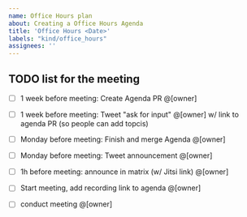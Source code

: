 ```yaml
---
name: Office Hours plan
about: Creating a Office Hours Agenda
title: 'Office Hours <Date>'
labels: "kind/office_hours"
assignees: ''
---
```

  
  ## TODO list for the meeting
  - [ ] 1 week before meeting: Create Agenda PR @[owner]
  - [ ] 1 week before meeting: Tweet "ask for input" @[owner] w/ link to agenda PR (so people can add topcis)
  - [ ] Monday before meeting: Finish and merge Agenda @[owner]
  - [ ] Monday before meeting: Tweet announcement @[owner]
  - [ ] 1h before meeting: announce in matrix (w/ Jitsi link) @[owner]
  - [ ] Start meeting, add recording link to agenda @[owner]
  - [ ] conduct meeting @[owner]

